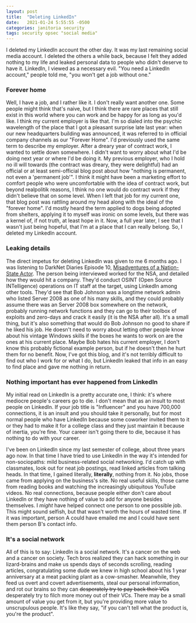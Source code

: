 ```yaml
---
layout: post
title:  "Deleting LinkedIn"
date:   2021-01-24 5:55:55 -0500
categories: janitoria security
tags: security opsec "social media"
---
```

I deleted my LinkedIn account the other day.  It was my last remaining social media account.  I deleted the others a while back, because I felt they added nothing to my life and leaked personal data to people who didn't deserve to have it.  LinkedIn, I viewed as a necessary evil.  "You need a LinkedIn account," people told me, "you won't get a job without one."  

### Forever home
Well, I have a job, and I rather like it.  I don't really want another one.  Some people might think that's naive, but I think there are rare places that still exist in this world where you can work and be happy for as long as you'd like.  I think my current employer is like that.  I'm so dialed into the psychic wavelength of the place that I got a pleasant surprise late last year: when our new headquarters building was announced, it was referred to in official company channels as our "Forever Home".  I'd previously used the same term to describe my employer.  After a dreary year of contract work, I wanted to settle down somewhere.  I didn't want to worry about what I'd be doing next year or where I'd be doing it.  My previous employer, who I hold no ill will towards (the contract was dreary, they were delightful) had an official or at least semi-official blog post about how "nothing is permanent, not even a 'permanent job'".  I think it might have been a marketing effort to comfort people who were uncomfortable with the idea of contract work, but beyond realpolitik reasons, I think no one would do contract work if they didn't believe that on some level.  When I left that job for my current one, that blog post was rattling around my head along with the ideal of the "forever home".  I'd  mostly heard the term applied to dogs being adopted from shelters, applying it to myself was ironic on some levels, but there was a kernel of, if not truth, at least hope in it.  Now, a full year later, I see that I wasn't just being hopeful, that I'm at a place that I can really belong.  So, I deleted my LinkedIn account.

### Leaking details
The direct impetus for deleting LinkedIn was given to me 6 months ago.  I was listening to DarkNet Diaries Episode 10, [Misadventures of a Nation-State Actor](https://darknetdiaries.com/episode/10/).  The person being interviewed worked for the NSA, and detailed how they would hit a company.  They'd conduct OSINT (Open Source INTelligence) operations on IT staff at the target, using LinkedIn among other tools.  They'd see that Bob Johnson was a longtime network admin who listed Server 2008 as one of his many skills, and they could probably assume there was an Server 2008 box somewhere on the network, probably running network functions and they can go to their toolbox of exploits and zero-days and crack it easily (it is the NSA after all).  It's a small thing, but it's also something that would do Bob Johnson no good to share if he liked his job.  He doesn't need to worry about letting other people know about his vintage Windows skills if the boxes he wants to work on are the ones at his current place.  Maybe Bob hates his current employer, I don't know this probably fictional example person, but if he doesn't then he hurt them for no benefit.  Now, I've got this blog, and it's not terribly difficult to find out who I work for or what I do, but LinkedIn leaked that info in an easy to find place and gave me nothing in return.

### Nothing important has ever happened from LinkedIn
My initial read on LinkedIn is a pretty accurate one, I think: it's where mediocre people's careers go to die.  I don't mean that as an insult to most people on LinkedIn.  If your job title is "Influencer" and you have 700,000 connections, it is an insult and you should take it personally, but for most normal people who have LinkedIn because some coworker invited them to it or they had to make it for a college class and they just maintain it because of inertia, you're fine.  Your career isn't going there to die, because it has nothing to do with your career.

I've been on LinkedIn since my last semester of college, about three years ago now.  In that time I have tried to use LinkedIn in the way it's intended for non-sociopaths: mild business-related social networking.  I'd catch up with classmates, look out for neat job postings, read linked articles from talking heads.  In that time, I gained literally, **literally**, nothing from it.  No jobs, those came from applying on the business's site.  No real useful skills, those came from reading books and watching the increasingly ubiquitous YouTube videos.  No real connections, because people either don't care about LinkedIn or they have nothing of value to add for anyone besides themselves.  I *might* have helped connect one person to one possible job.  This might sound selfish, but that wasn't worth the hours of wasted time.  If it was important, person A could have emailed me and I could have sent them person B's contact info.

### It's a social network
All of this is to say: LinkedIn is a social network.  It's a cancer on the web and a cancer on society.  Tech bros realized they can hack something in our lizard-brains and make us spends days of seconds scrolling, reading articles, congratulating some dude we knew in high school about his 1 year anniversary at a meat packing plant as a cow-smasher.  Meanwhile, they feed us overt and covert advertisements, steal our personal information, and rot our brains so they can ~~desperately try to pay back their VCs~~ desperately try to filch more money out of their VCs.  There may be a small amount of value you get from it, but you're providing more value to unscrupulous people.  It's like they say, "if you can't tell what the product is, you're the product".